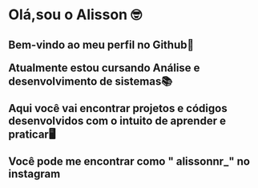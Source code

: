 <h1>Olá,sou o Alisson 🤓</h1>
<h2>Bem-vindo ao meu perfil no Github👋
  
Atualmente estou cursando Análise e desenvolvimento de sistemas📚

Aqui você vai encontrar projetos e códigos desenvolvidos com o intuito de aprender e praticar🖥️

Você pode me encontrar como " alissonnr_" no instagram </h2>
